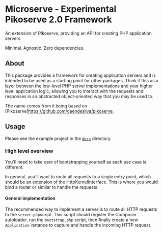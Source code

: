 # Microserve - Experimental Pikoserve 2.0 Framework

An extension of Pikoserve, providing an API for creating PHP application servers.

Minimal. Agnostic. Zero dependencies.

## About

This package provides a framework for creating application servers and is intended to be
used as a starting point for other packages. Think if this as a layer between the low-level
PHP server implementations and your higher level application logic, allowing you to interact
with the requests and responses in an abstracted object-oriented way that you may be used to.

The name comes from it being based on [Pikoserve]https://github.com/caendesilva/pikoserve.

## Usage

Please see the example project in the [`docs`](docs/README.md) directory.

### High level overview

You'll need to take care of bootstrapping yourself as each use case is different.

In general, you'll want to route all requests to a single entry point, which should
be an extension of the HttpKernelInterface. This is where you would bind a router
or similar to handle the requests.

#### General implementation

The recommended way to implement a server  is to route all HTTP requests to the `server.php`script.
This script should register the Composer autoloader, run the `bootstrap.php` script, then finally
create a new `Application` instance to capture and handle the incoming HTTP request.